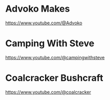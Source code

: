 # Advoko Makes
https://www.youtube.com/@Advoko
# Camping With Steve
https://www.youtube.com/@campingwithsteve
# Coalcracker Bushcraft
https://www.youtube.com/@coalcracker
